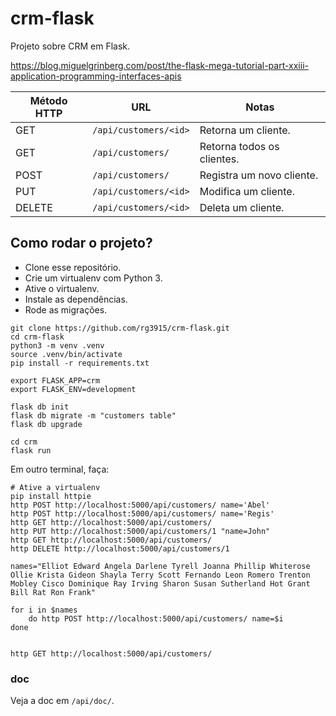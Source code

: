 # crm-flask

Projeto sobre CRM em Flask.

https://blog.miguelgrinberg.com/post/the-flask-mega-tutorial-part-xxiii-application-programming-interfaces-apis

| Método HTTP | URL                    | Notas                      |
|-------------|------------------------|----------------------------|
| GET         | `/api/customers/<id>`  | Retorna um cliente.        |
| GET         | `/api/customers/`      | Retorna todos os clientes. |
| POST        | `/api/customers/`      | Registra um novo cliente.  |
| PUT         | `/api/customers/<id>`  | Modifica um cliente.       |
| DELETE      | `/api/customers/<id>`  | Deleta um cliente.         |

## Como rodar o projeto?

* Clone esse repositório.
* Crie um virtualenv com Python 3.
* Ative o virtualenv.
* Instale as dependências.
* Rode as migrações.

```
git clone https://github.com/rg3915/crm-flask.git
cd crm-flask
python3 -m venv .venv
source .venv/bin/activate
pip install -r requirements.txt

export FLASK_APP=crm
export FLASK_ENV=development

flask db init
flask db migrate -m "customers table"
flask db upgrade

cd crm
flask run
```

Em outro terminal, faça:

```
# Ative a virtualenv
pip install httpie
http POST http://localhost:5000/api/customers/ name='Abel'
http POST http://localhost:5000/api/customers/ name='Regis'
http GET http://localhost:5000/api/customers/
http PUT http://localhost:5000/api/customers/1 "name=John"
http GET http://localhost:5000/api/customers/
http DELETE http://localhost:5000/api/customers/1

names="Elliot Edward Angela Darlene Tyrell Joanna Phillip Whiterose Ollie Krista Gideon Shayla Terry Scott Fernando Leon Romero Trenton Mobley Cisco Dominique Ray Irving Sharon Susan Sutherland Hot Grant Bill Rat Ron Frank"

for i in $names
    do http POST http://localhost:5000/api/customers/ name=$i
done


http GET http://localhost:5000/api/customers/
```

### doc

Veja a doc em `/api/doc/`.
